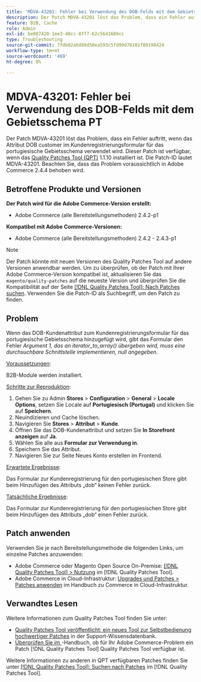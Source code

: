 ```yaml
---
title: 'MDVA-43201: Fehler bei Verwendung des DOB-Felds mit dem Gebietsschema PT'
description: Der Patch MDVA-43201 löst das Problem, dass ein Fehler auftritt, wenn das Attribut DOB customer im Kundenregistrierungsformular für das portugiesische Gebietsschema verwendet wird. Dieser Patch ist verfügbar, wenn das [Quality Patches Tool (QPT)](https://experienceleague.adobe.com/en/docs/commerce-operations/tools/quality-patches-tool/quality-patches-tool-to-self-serve-quality-patches) 1.1.10 installiert ist. Die Patch-ID lautet MDVA-43201. Beachten Sie, dass das Problem voraussichtlich in Adobe Commerce 2.4.4 behoben wird.
feature: B2B, Cache
role: Admin
exl-id: be087420-1ee3-40cc-8ff7-62c5641609cc
type: Troubleshooting
source-git-commit: 7fdb02a6d89d50ea593c5fd99d78101f89198424
workflow-type: tm+mt
source-wordcount: '469'
ht-degree: 0%

---
```


# MDVA-43201: Fehler bei Verwendung des DOB-Felds mit dem Gebietsschema PT

Der Patch MDVA-43201 löst das Problem, dass ein Fehler auftritt, wenn das Attribut DOB customer im Kundenregistrierungsformular für das portugiesische Gebietsschema verwendet wird. Dieser Patch ist verfügbar, wenn das [Quality Patches Tool (QPT)](https://experienceleague.adobe.com/en/docs/commerce-operations/tools/quality-patches-tool/quality-patches-tool-to-self-serve-quality-patches) 1.1.10 installiert ist. Die Patch-ID lautet MDVA-43201. Beachten Sie, dass das Problem voraussichtlich in Adobe Commerce 2.4.4 behoben wird.

## Betroffene Produkte und Versionen

**Der Patch wird für die Adobe Commerce-Version erstellt:**

* Adobe Commerce (alle Bereitstellungsmethoden) 2.4.2-p1

**Kompatibel mit Adobe Commerce-Versionen:**

* Adobe Commerce (alle Bereitstellungsmethoden) 2.4.2 - 2.4.3-p1

>[!NOTE]
>
>Der Patch könnte mit neuen Versionen des Quality Patches Tool auf andere Versionen anwendbar werden. Um zu überprüfen, ob der Patch mit Ihrer Adobe Commerce-Version kompatibel ist, aktualisieren Sie das `magento/quality-patches` auf die neueste Version und überprüfen Sie die Kompatibilität auf der Seite [[!DNL Quality Patches Tool]: Nach Patches suchen](https://experienceleague.adobe.com/en/docs/commerce-operations/tools/quality-patches-tool/quality-patches-tool-to-self-serve-quality-patches). Verwenden Sie die Patch-ID als Suchbegriff, um den Patch zu finden.

## Problem

Wenn das DOB-Kundenattribut zum Kundenregistrierungsformular für das portugiesische Gebietsschema hinzugefügt wird, gibt das Formular den Fehler *Argument 1, das an iterator_to_array() übergeben wird, muss eine durchsuchbare Schnittstelle implementieren, null angegeben*.

<u>Voraussetzungen</u>:

B2B-Module werden installiert.

<u>Schritte zur Reproduktion</u>:

1. Gehen Sie zu Admin **Stores** > **Configuration** > **General** > **Locale Options**, setzen Sie Locale auf **Portugiesisch (Portugal)** und klicken Sie auf **Speichern**.
1. Neuindizieren und Cache löschen.
1. Navigieren Sie **Stores** > **Attribut** > **Kunde**.
1. Öffnen Sie das DOB-Kundenattribut und setzen Sie **In Storefront anzeigen** auf **Ja**.
1. Wählen Sie alle aus **Formular zur Verwendung in**.
1. Speichern Sie das Attribut.
1. Navigieren Sie zur Seite Neues Konto erstellen im Frontend.

<u>Erwartete Ergebnisse</u>:

Das Formular zur Kundenregistrierung für den portugiesischen Store gibt beim Hinzufügen des Attributs „dob“ keinen Fehler zurück.

<u>Tatsächliche Ergebnisse</u>:

Das Formular zur Kundenregistrierung für den portugiesischen Store gibt beim Hinzufügen des Attributs „dob“ einen Fehler zurück.

## Patch anwenden

Verwenden Sie je nach Bereitstellungsmethode die folgenden Links, um einzelne Patches anzuwenden:

* Adobe Commerce oder Magento Open Source On-Premise: [[!DNL Quality Patches Tool] > Nutzung](/help/tools/quality-patches-tool/usage.md) im [!DNL Quality Patches Tool].
* Adobe Commerce in Cloud-Infrastruktur: [Upgrades und Patches > Patches anwenden](https://experienceleague.adobe.com/docs/commerce-cloud-service/user-guide/develop/upgrade/apply-patches.html) im Handbuch zu Commerce in Cloud-Infrastruktur.

## Verwandtes Lesen

Weitere Informationen zum Quality Patches Tool finden Sie unter:

* [Quality Patches Tool veröffentlicht: ein neues Tool zur Selbstbedienung hochwertiger Patches](https://experienceleague.adobe.com/en/docs/commerce-operations/tools/quality-patches-tool/quality-patches-tool-to-self-serve-quality-patches) in der Support-Wissensdatenbank.
* [Überprüfen Sie im ](/help/tools/quality-patches-tool/patches-available-in-qpt/check-patch-for-magento-issue-with-magento-quality-patches.md)-Handbuch, ob für Ihr Adobe Commerce-Problem ein Patch [!DNL Quality Patches Tool] Quality Patches Tool verfügbar ist.

Weitere Informationen zu anderen in QPT verfügbaren Patches finden Sie unter [[!DNL Quality Patches Tool]: Suchen nach Patches](https://experienceleague.adobe.com/tools/commerce-quality-patches/index.html) im [!DNL Quality Patches Tool].
